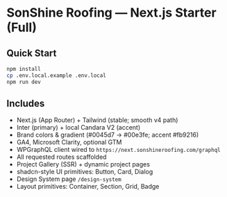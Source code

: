# SonShine Roofing — Next.js Starter (Full)

## Quick Start
```bash
npm install
cp .env.local.example .env.local
npm run dev
```

## Includes
- Next.js (App Router) + Tailwind (stable; smooth v4 path)
- Inter (primary) + local Candara V2 (accent)
- Brand colors & gradient (#0045d7 → #00e3fe; accent #fb9216)
- GA4, Microsoft Clarity, optional GTM
- WPGraphQL client wired to `https://next.sonshineroofing.com/graphql`
- All requested routes scaffolded
- Project Gallery (SSR) + dynamic project pages
- shadcn-style UI primitives: Button, Card, Dialog
- Design System page `/design-system`
- Layout primitives: Container, Section, Grid, Badge
